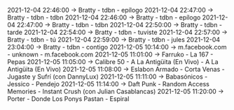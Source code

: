 2021-12-04 22:46:00 -> Bratty - tdbn - epílogo
2021-12-04 22:47:00 -> Bratty - tdbn - tdbn
2021-12-04 22:46:00 -> Bratty - tdbn - epílogo
2021-12-04 22:47:00 -> Bratty - tdbn - tdbn
2021-12-04 22:50:00 -> Bratty - tdbn - tarde
2021-12-04 22:54:00 -> Bratty - tdbn - tuviste
2021-12-04 22:57:00 -> Bratty - tdbn - tú
2021-12-04 22:59:00 -> Bratty - tdbn - jules
2021-12-04 23:04:00 -> Bratty - tdbn - contigo
2021-12-05 10:14:00 -> m.facebook.com - unknown - m.facebook.com
2021-12-05 11:01:00 -> Farruko - La 167 - Pepas
2021-12-05 11:05:00 -> Calibre 50 - A La Antigüita (En Vivo) - A La Antigüita (En Vivo)
2021-12-05 11:08:00 -> Eslabon Armado - Corta Venas - Jugaste y Sufrí (con DannyLux)
2021-12-05 11:11:00 -> Babasónicos - Jessico - Pendejo
2021-12-05 11:14:00 -> Daft Punk - Random Access Memories - Instant Crush (con Julian Casablancas)
2021-12-05 11:20:00 -> Porter - Donde Los Ponys Pastan - Espiral
